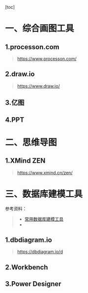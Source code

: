 [toc]







# 一、综合画图工具

## 1.processon.com

> https://www.processon.com/



## 2.draw.io

> https://www.draw.io/





## 3.亿图





## 4.PPT





# 二、思维导图

## 1.XMind ZEN

> https://www.xmind.cn/zen/







# 三、数据库建模工具

参考资料：

> - [常用数据库建模工具](https://blog.csdn.net/wren2004/article/details/79554817)
> - 

## 1.dbdiagram.io

> https://dbdiagram.io/d



## 2.Workbench





## 3.Power Designer









